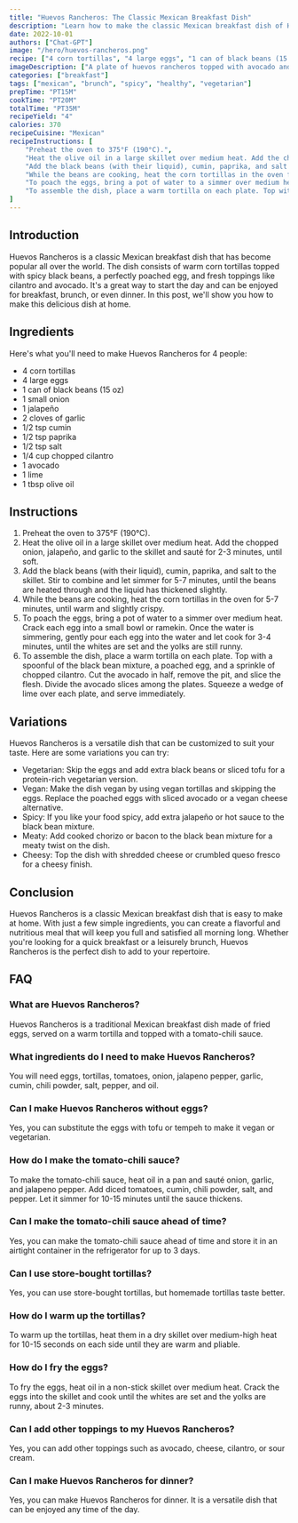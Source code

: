 ```yaml
---
title: "Huevos Rancheros: The Classic Mexican Breakfast Dish"
description: "Learn how to make the classic Mexican breakfast dish of Huevos Rancheros with this easy recipe. Perfect for a weekend brunch or a quick breakfast, this dish is packed with flavor and nutrition."
date: 2022-10-01
authors: ["Chat-GPT"]
image: "/hero/huevos-rancheros.png"
recipe: ["4 corn tortillas", "4 large eggs", "1 can of black beans (15 oz)", "1 small onion", "1 jalapeño", "2 cloves of garlic", "1/2 tsp cumin", "1/2 tsp paprika", "1/2 tsp salt", "1/4 cup chopped cilantro", "1 avocado", "1 lime", "1 tbsp olive oil"]
imageDescription: ["A plate of huevos rancheros topped with avocado and cilantro"]
categories: ["breakfast"]
tags: ["mexican", "brunch", "spicy", "healthy", "vegetarian"]
prepTime: "PT15M"
cookTime: "PT20M"
totalTime: "PT35M"
recipeYield: "4"
calories: 370
recipeCuisine: "Mexican"
recipeInstructions: [
    "Preheat the oven to 375°F (190°C).",
    "Heat the olive oil in a large skillet over medium heat. Add the chopped onion, jalapeño, and garlic to the skillet and sauté for 2-3 minutes, until soft.",
    "Add the black beans (with their liquid), cumin, paprika, and salt to the skillet. Stir to combine and let simmer for 5-7 minutes, until the beans are heated through and the liquid has thickened slightly.",
    "While the beans are cooking, heat the corn tortillas in the oven for 5-7 minutes, until warm and slightly crispy.",
    "To poach the eggs, bring a pot of water to a simmer over medium heat. Crack each egg into a small bowl or ramekin. Once the water is simmering, gently pour each egg into the water and let cook for 3-4 minutes, until the whites are set and the yolks are still runny.",
    "To assemble the dish, place a warm tortilla on each plate. Top with a spoonful of the black bean mixture, a poached egg, and a sprinkle of chopped cilantro. Cut the avocado in half, remove the pit, and slice the flesh. Divide the avocado slices among the plates. Squeeze a wedge of lime over each plate, and serve immediately."
]
---
```


## Introduction

Huevos Rancheros is a classic Mexican breakfast dish that has become popular all over the world. The dish consists of warm corn tortillas topped with spicy black beans, a perfectly poached egg, and fresh toppings like cilantro and avocado. It's a great way to start the day and can be enjoyed for breakfast, brunch, or even dinner. In this post, we'll show you how to make this delicious dish at home.

## Ingredients

Here's what you'll need to make Huevos Rancheros for 4 people:

- 4 corn tortillas
- 4 large eggs
- 1 can of black beans (15 oz)
- 1 small onion
- 1 jalapeño
- 2 cloves of garlic
- 1/2 tsp cumin
- 1/2 tsp paprika
- 1/2 tsp salt
- 1/4 cup chopped cilantro
- 1 avocado
- 1 lime
- 1 tbsp olive oil

## Instructions

1. Preheat the oven to 375°F (190°C).
2. Heat the olive oil in a large skillet over medium heat. Add the chopped onion, jalapeño, and garlic to the skillet and sauté for 2-3 minutes, until soft.
3. Add the black beans (with their liquid), cumin, paprika, and salt to the skillet. Stir to combine and let simmer for 5-7 minutes, until the beans are heated through and the liquid has thickened slightly.
4. While the beans are cooking, heat the corn tortillas in the oven for 5-7 minutes, until warm and slightly crispy.
5. To poach the eggs, bring a pot of water to a simmer over medium heat. Crack each egg into a small bowl or ramekin. Once the water is simmering, gently pour each egg into the water and let cook for 3-4 minutes, until the whites are set and the yolks are still runny.
6. To assemble the dish, place a warm tortilla on each plate. Top with a spoonful of the black bean mixture, a poached egg, and a sprinkle of chopped cilantro. Cut the avocado in half, remove the pit, and slice the flesh. Divide the avocado slices among the plates. Squeeze a wedge of lime over each plate, and serve immediately.

## Variations

Huevos Rancheros is a versatile dish that can be customized to suit your taste. Here are some variations you can try:

- Vegetarian: Skip the eggs and add extra black beans or sliced tofu for a protein-rich vegetarian version.
- Vegan: Make the dish vegan by using vegan tortillas and skipping the eggs. Replace the poached eggs with sliced avocado or a vegan cheese alternative.
- Spicy: If you like your food spicy, add extra jalapeño or hot sauce to the black bean mixture.
- Meaty: Add cooked chorizo or bacon to the black bean mixture for a meaty twist on the dish.
- Cheesy: Top the dish with shredded cheese or crumbled queso fresco for a cheesy finish.

## Conclusion

Huevos Rancheros is a classic Mexican breakfast dish that is easy to make at home. With just a few simple ingredients, you can create a flavorful and nutritious meal that will keep you full and satisfied all morning long. Whether you're looking for a quick breakfast or a leisurely brunch, Huevos Rancheros is the perfect dish to add to your repertoire.

## FAQ

### What are Huevos Rancheros?

Huevos Rancheros is a traditional Mexican breakfast dish made of fried eggs, served on a warm tortilla and topped with a tomato-chili sauce.

### What ingredients do I need to make Huevos Rancheros?

You will need eggs, tortillas, tomatoes, onion, jalapeno pepper, garlic, cumin, chili powder, salt, pepper, and oil.

### Can I make Huevos Rancheros without eggs?

Yes, you can substitute the eggs with tofu or tempeh to make it vegan or vegetarian.

### How do I make the tomato-chili sauce?

To make the tomato-chili sauce, heat oil in a pan and sauté onion, garlic, and jalapeno pepper. Add diced tomatoes, cumin, chili powder, salt, and pepper. Let it simmer for 10-15 minutes until the sauce thickens.

### Can I make the tomato-chili sauce ahead of time?

Yes, you can make the tomato-chili sauce ahead of time and store it in an airtight container in the refrigerator for up to 3 days.

### Can I use store-bought tortillas?

Yes, you can use store-bought tortillas, but homemade tortillas taste better.

### How do I warm up the tortillas?

To warm up the tortillas, heat them in a dry skillet over medium-high heat for 10-15 seconds on each side until they are warm and pliable.

### How do I fry the eggs?

To fry the eggs, heat oil in a non-stick skillet over medium heat. Crack the eggs into the skillet and cook until the whites are set and the yolks are runny, about 2-3 minutes.

### Can I add other toppings to my Huevos Rancheros?

Yes, you can add other toppings such as avocado, cheese, cilantro, or sour cream.

### Can I make Huevos Rancheros for dinner?

Yes, you can make Huevos Rancheros for dinner. It is a versatile dish that can be enjoyed any time of the day.